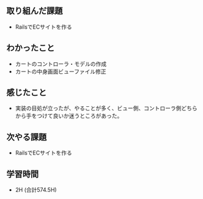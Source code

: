 ## 取り組んだ課題
- RailsでECサイトを作る
  
## わかったこと  
- カートのコントローラ・モデルの作成
- カートの中身画面ビューファイル修正

## 感じたこと  
- 実装の目処が立ったが、やることが多く、ビュー側、コントローラ側どちらから手をつけて良いか迷うところがあった。
  
## 次やる課題  
- RailsでECサイトを作る
  
## 学習時間  
- 2H (合計574.5H)
